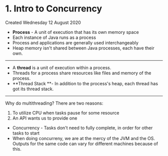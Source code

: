 # 1. Intro to Concurrency
Created Wednesday 12 August 2020


* **Process** - A unit of execution that has its own memory space
* Each instance of Java runs as a process
* Process and applications are generally used interchangeably
* Heap memory isn't shared between Java processes, each have their own.


*****


* A **thread** is a unit of execution within a process.
* Threads for a process share resources like files and memory of the process.
* **Thread Stack **- In addition to the process's heap, each thread has got its thread stack.


*****

Why do multithreading?
There are two reasons:

1. To utilize CPU when tasks pause for some resource
2. An API wants us to provide one


* Concurrency - Tasks don't need to fully complete, in order for other tasks to start
* When doing concurreny, we are at the mercy of the JVM and the OS. Outputs for the same code can vary for different machines because of this.


